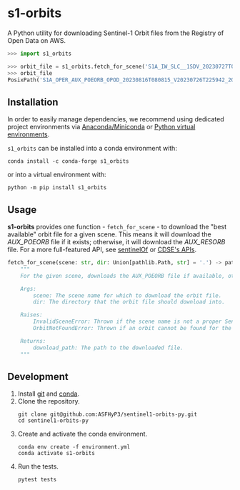 # s1-orbits

A Python utility for downloading Sentinel-1 Orbit files from the Registry of Open Data on AWS.

```python
>>> import s1_orbits

>>> orbit_file = s1_orbits.fetch_for_scene('S1A_IW_SLC__1SDV_20230727T075102_20230727T075131_049606_05F70A_AE0A')
>>> orbit_file
PosixPath('S1A_OPER_AUX_POEORB_OPOD_20230816T080815_V20230726T225942_20230728T005942.EOF')
```

## Installation

In order to easily manage dependencies, we recommend using dedicated project
environments via [Anaconda/Miniconda](https://docs.conda.io/projects/conda/en/latest/user-guide/install/index.html)
or [Python virtual environments](https://docs.python.org/3/tutorial/venv.html). 

`s1_orbits` can be installed into a conda environment with:

```
conda install -c conda-forge s1_orbits
```

or into a virtual environment with:

```
python -m pip install s1_orbits
```

## Usage

**s1-orbits** provides one function - `fetch_for_scene` - to download the "best available" orbit file for a given scene. This means it will download the *AUX_POEORB* file if it exists; otherwise, it will download the *AUX_RESORB* file. For a more full-featured API, see [sentinelOf](https://github.com/scottstanie/sentineleof) or [CDSE's APIs](https://documentation.dataspace.copernicus.eu/APIs.html).

```python
fetch_for_scene(scene: str, dir: Union[pathlib.Path, str] = '.') -> pathlib.Path
    """
    For the given scene, downloads the AUX_POEORB file if available, otherwise downloads the AUX_RESORB file.

    Args:
        scene: The scene name for which to download the orbit file.
        dir: The directory that the orbit file should download into.

    Raises:
        InvalidSceneError: Thrown if the scene name is not a proper Sentinel-1 scene name.
        OrbitNotFoundError: Thrown if an orbit cannot be found for the provided scene.

    Returns:
        download_path: The path to the downloaded file.
    """
```


## Development

1. Install [git](https://git-scm.com/) and [conda](https://conda.io/projects/conda/en/latest/user-guide/install/index.html).
1. Clone the repository.
   ```
   git clone git@github.com:ASFHyP3/sentinel1-orbits-py.git
   cd sentinel1-orbits-py
   ```
1. Create and activate the conda environment.
   ```
   conda env create -f environment.yml
   conda activate s1-orbits
   ```
1. Run the tests.
   ```
   pytest tests
   ```
